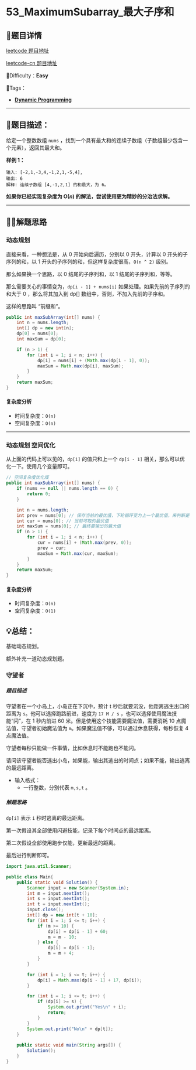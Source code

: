 

# 53_MaximumSubarray_最大子序和

## 📌题目详情

[leetcode 题目地址](https://leetcode.com/problems/maximum-subarray/)

[leetcode-cn 题目地址](https://leetcode-cn.com/problems/maximum-subarray/)

📗Difficulty：**Easy**	

🎯Tags：

+ **[Dynamic Programming](https://leetcode.com/tag/dynamic-programming/)**

---

## 📃题目描述：

给定一个整数数组 `nums` ，找到一个具有最大和的连续子数组（子数组最少包含一个元素），返回其最大和。 

**样例 1：**

```
输入: [-2,1,-3,4,-1,2,1,-5,4],
输出: 6
解释: 连续子数组 [4,-1,2,1] 的和最大，为 6。
```

**如果你已经实现复杂度为 O(*n*) 的解法，尝试使用更为精妙的分治法求解。** 

****

## 🏹🎯解题思路

### 动态规划

直接来看，一种想法是，从 0 开始向后遍历，分别以 0 开头，计算以 0 开头的子序列的和，以 1 开头的子序列的和，但这样复杂度很高，`O(n ^ 2)` 级别。

那么如果换一个思路，以 0 结尾的子序列和，以 1 结尾的子序列和，等等。

那么需要关心的事情变为，`dp[i - 1] + nums[i]` 如果处理。如果先前的子序列的和大于 0 ，那么将其加入到 dp[] 数组中，否则，不加入先前的子序和。

这样的思路叫 “前缀和”。



```java
public int maxSubArray(int[] nums) {
    int n = nums.length;
    int[] dp = new int[n];
    dp[0] = nums[0];
    int maxSum = dp[0];

    if (n > 1) {
        for (int i = 1; i < n; i++) {
            dp[i] = nums[i] + (Math.max(dp[i - 1], 0));
            maxSum = Math.max(dp[i], maxSum);
        }
    }
    return maxSum;
}
```

#### 复杂度分析

+ 时间复杂度：`O(n)`
+ 空间复杂度：`O(n)`

---

### 动态规划 空间优化

从上面的代码上可以见的，`dp[i]` 的值只和上一个 `dp[i - 1]` 相关，那么可以优化一下。使用几个变量即可。

```java
// 空间复杂度优化版
public int maxSubArray(int[] nums) {
    if (nums == null || nums.length == 0) {
        return 0;
    }

    int n = nums.length;
    int prev = nums[0]; // 保存当前的最优值，下轮循环变为上一个最优值，来判断是不是要加入 上轮的最优值
    int cur = nums[0]; // 当前可取的最优值
    int maxSum = nums[0]; // 最终要输出的最大值
    if (n > 1) {
        for (int i = 1; i < n; i++) {
            cur = nums[i] + (Math.max(prev, 0));
            prev = cur;
            maxSum = Math.max(cur, maxSum);
        }
    }
    return maxSum;
}
```

#### 复杂度分析

+ 时间复杂度：`O(n)`
+ 空间复杂度：`O(1)`

## 💡总结：

基础动态规划。

额外补充一道动态规划题。

### 守望者

##### 题目描述

守望者在一个小岛上，小岛正在下沉中，预计 t 秒后就要沉没，他距离逃生出口的距离为 `s`。他可以选择跑路前进，速度为 `17 M / s` ，也可以选择使用魔法技能“闪”，在 1 秒内前进 60 米。但是使用这个技能需要魔法值，需要消耗 10 点魔法值，守望者初始魔法值为 `m`。如果魔法值不够，可以通过休息获得，每秒恢复 4 点魔法值。

守望者每秒只能做一件事情，比如休息时不能跑也不能闪。

请问该守望者能否逃出小岛，如果能，输出其逃出的时间点；如果不能，输出逃离的最远距离。

+ 输入格式：
    + 一行整数，分别代表 `m,s,t` 。

##### 解题思路

`dp[i]` 表示 `i` 秒时逃离的最远距离。

第一次假设其全部使用闪避技能，记录下每个时间点的最远距离。

第二次假设全部使用跑步仅能，更新最远的距离。

最后进行判断即可。

```java
import java.util.Scanner;

public class Main{
    public static void Solution() {
    	Scanner input = new Scanner(System.in);
        int m = input.nextInt();
        int s = input.nextInt();
        int t = input.nextInt();
        input.close();
        int[] dp = new int[t + 10];
        for (int i = 1; i <= t; i++) {
            if (m >= 10) {
                dp[i] = dp[i - 1] + 60;
                m = m - 10;
            } else {
                dp[i] = dp[i - 1];
                m = m + 4;
            }
        }

        for (int i = 1; i <= t; i++) {
            dp[i] = Math.max(dp[i - 1] + 17, dp[i]);
        }

        for (int i = 1; i <= t; i++) {
            if (dp[i] >= s) {
                System.out.print("Yes\n" + i);
                return;
            }
        }
        System.out.print("No\n" + dp[t]);
    }
    
    public static void main(String args[]) {
        Solution();
    }
}
```



